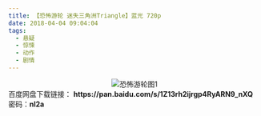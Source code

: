 ```yaml
---
title: 【恐怖游轮 迷失三角洲Triangle】蓝光 720p
date: 2018-04-04 09:04:04
tags:
  - 悬疑
  - 惊悚
  - 动作
  - 剧情
---
```


<div align=center>
	<img src="/assets/images/a/gbyl-01/1.jpg" alt="恐怖游轮图1">
</div>
<!-- more -->
百度网盘下载链接：
<b>https://pan.baidu.com/s/1Z13rh2ijrgp4RyARN9_nXQ</b>
密码：<b>nl2a</b>

